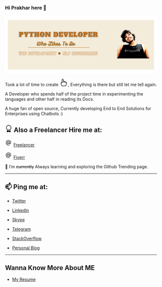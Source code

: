 ### Hi Prakhar here 👋

![About me](https://github.com/pr4k/pr4k/blob/master/gh-cover.png)

Took a lot of time to create ![pointing](https://github.com/pr4k/pr4k/blob/master/pointing.svg)
, Everything is there but still let me tell again.

A Developer who spends half of the project time in experimenting the languages and other half in reading
its Docs.

A huge fan of open source, Currently developing End to End Solutions for Enterprises using Chatbots :)

## ![bow](https://github.com/pr4k/pr4k/blob/master/bow.svg) Also a Freelancer Hire me at:

![@](https://github.com/pr4k/pr4k/blob/master/attherate.svg) <a href = https://www.freelancer.com/u/Prakhark19> Freelancer </a> <br>

![@](https://github.com/pr4k/pr4k/blob/master/attherate.svg) <a href = https://www.fiverr.com/prakharkaushik> Fiverr </a>

🌱 I’m ~~currently~~ Always learning and exploring the
Github Trending page.

---

## 📫 Ping me at:

- [Twitter](https://twitter.com/me_prakhar)

- [Linkedin](https://www.linkedin.com/in/pr4k)

- [Skype](https://join.skype.com/invite/oZkUaPq8hsnw)

- [Telegram](https://t.me/Prakharkaushik)

- [StackOverflow](https://stackoverflow.com/users/10425600/prakhar-kaushik)

- [Personal Blog](https://pr4k.github.io/)

---

## Wanna Know More About ME

- [My Resume](https://pr4k.github.io/assets/Prakhar_CV.pdf)

<!--


 [Twitter](https://twitter.com/me_prakhar)  <svg width=".8em" height="0.8em" viewBox="0 0 16 16" class="bi bi-asterisk" fill="currentColor" xmlns="http://www.w3.org/2000/svg">
  <path fill-rule="evenodd" d="M8 0a1 1 0 0 1 1 1v5.268l4.562-2.634a1 1 0 1 1 1 1.732L10 8l4.562 2.634a1 1 0 1 1-1 1.732L9 9.732V15a1 1 0 1 1-2 0V9.732l-4.562 2.634a1 1 0 1 1-1-1.732L6 8 1.438 5.366a1 1 0 0 1 1-1.732L7 6.268V1a1 1 0 0 1 1-1z"/>
</svg> [Linkedin](https://www.linkedin.com/in/pr4k) <svg width=".8em" height="0.8em" viewBox="0 0 16 16" class="bi bi-asterisk" fill="currentColor" xmlns="http://www.w3.org/2000/svg">
  <path fill-rule="evenodd" d="M8 0a1 1 0 0 1 1 1v5.268l4.562-2.634a1 1 0 1 1 1 1.732L10 8l4.562 2.634a1 1 0 1 1-1 1.732L9 9.732V15a1 1 0 1 1-2 0V9.732l-4.562 2.634a1 1 0 1 1-1-1.732L6 8 1.438 5.366a1 1 0 0 1 1-1.732L7 6.268V1a1 1 0 0 1 1-1z"/> 
</svg> [Skype](https://join.skype.com/invite/oZkUaPq8hsnw) <svg width=".8em" height="0.8em" viewBox="0 0 16 16" class="bi bi-asterisk" fill="currentColor" xmlns="http://www.w3.org/2000/svg">
  <path fill-rule="evenodd" d="M8 0a1 1 0 0 1 1 1v5.268l4.562-2.634a1 1 0 1 1 1 1.732L10 8l4.562 2.634a1 1 0 1 1-1 1.732L9 9.732V15a1 1 0 1 1-2 0V9.732l-4.562 2.634a1 1 0 1 1-1-1.732L6 8 1.438 5.366a1 1 0 0 1 1-1.732L7 6.268V1a1 1 0 0 1 1-1z"/>
</svg>  [Telegram](https://t.me/Prakharkaushik) <svg width=".8em" height="0.8em" viewBox="0 0 16 16" class="bi bi-asterisk" fill="currentColor" xmlns="http://www.w3.org/2000/svg">
  <path fill-rule="evenodd" d="M8 0a1 1 0 0 1 1 1v5.268l4.562-2.634a1 1 0 1 1 1 1.732L10 8l4.562 2.634a1 1 0 1 1-1 1.732L9 9.732V15a1 1 0 1 1-2 0V9.732l-4.562 2.634a1 1 0 1 1-1-1.732L6 8 1.438 5.366a1 1 0 0 1 1-1.732L7 6.268V1a1 1 0 0 1 1-1z"/>
</svg> [StackOverflow](https://stackoverflow.com/users/10425600/prakhar-kaushik) <svg width=".8em" height="0.8em" viewBox="0 0 16 16" class="bi bi-asterisk" fill="currentColor" xmlns="http://www.w3.org/2000/svg">
  <path fill-rule="evenodd" d="M8 0a1 1 0 0 1 1 1v5.268l4.562-2.634a1 1 0 1 1 1 1.732L10 8l4.562 2.634a1 1 0 1 1-1 1.732L9 9.732V15a1 1 0 1 1-2 0V9.732l-4.562 2.634a1 1 0 1 1-1-1.732L6 8 1.438 5.366a1 1 0 0 1 1-1.732L7 6.268V1a1 1 0 0 1 1-1z"/>
</svg> [Personal Blog](pr4k.github.io)
!>
